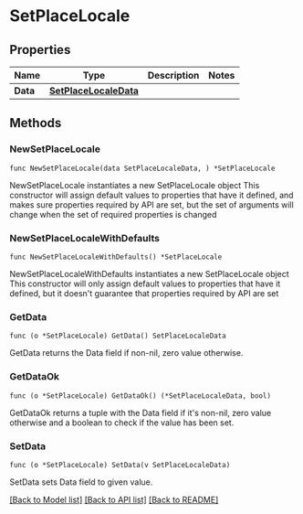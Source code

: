 # SetPlaceLocale

## Properties

Name | Type | Description | Notes
------------ | ------------- | ------------- | -------------
**Data** | [**SetPlaceLocaleData**](SetPlaceLocaleData.md) |  | 

## Methods

### NewSetPlaceLocale

`func NewSetPlaceLocale(data SetPlaceLocaleData, ) *SetPlaceLocale`

NewSetPlaceLocale instantiates a new SetPlaceLocale object
This constructor will assign default values to properties that have it defined,
and makes sure properties required by API are set, but the set of arguments
will change when the set of required properties is changed

### NewSetPlaceLocaleWithDefaults

`func NewSetPlaceLocaleWithDefaults() *SetPlaceLocale`

NewSetPlaceLocaleWithDefaults instantiates a new SetPlaceLocale object
This constructor will only assign default values to properties that have it defined,
but it doesn't guarantee that properties required by API are set

### GetData

`func (o *SetPlaceLocale) GetData() SetPlaceLocaleData`

GetData returns the Data field if non-nil, zero value otherwise.

### GetDataOk

`func (o *SetPlaceLocale) GetDataOk() (*SetPlaceLocaleData, bool)`

GetDataOk returns a tuple with the Data field if it's non-nil, zero value otherwise
and a boolean to check if the value has been set.

### SetData

`func (o *SetPlaceLocale) SetData(v SetPlaceLocaleData)`

SetData sets Data field to given value.



[[Back to Model list]](../README.md#documentation-for-models) [[Back to API list]](../README.md#documentation-for-api-endpoints) [[Back to README]](../README.md)


